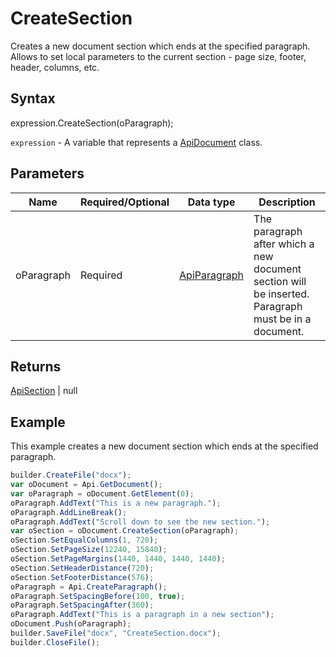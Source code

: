 # CreateSection

Creates a new document section which ends at the specified paragraph. Allows to set local parameters to the current section - page size, footer, header, columns, etc.

## Syntax

expression.CreateSection(oParagraph);

`expression` - A variable that represents a [ApiDocument](../ApiDocument.md) class.

## Parameters

| **Name** | **Required/Optional** | **Data type** | **Description** |
| ------------- | ------------- | ------------- | ------------- |
| oParagraph | Required | [ApiParagraph](../../ApiParagraph/ApiParagraph.md) | The paragraph after which a new document section will be inserted. Paragraph must be in a document. |

## Returns

[ApiSection](../../ApiSection/ApiSection.md) &#124; null

## Example

This example creates a new document section which ends at the specified paragraph.

```javascript
builder.CreateFile("docx");
var oDocument = Api.GetDocument();
var oParagraph = oDocument.GetElement(0);
oParagraph.AddText("This is a new paragraph.");
oParagraph.AddLineBreak();
oParagraph.AddText("Scroll down to see the new section.");
var oSection = oDocument.CreateSection(oParagraph);
oSection.SetEqualColumns(1, 720);
oSection.SetPageSize(12240, 15840);
oSection.SetPageMargins(1440, 1440, 1440, 1440);
oSection.SetHeaderDistance(720);
oSection.SetFooterDistance(576);
oParagraph = Api.CreateParagraph();
oParagraph.SetSpacingBefore(100, true);
oParagraph.SetSpacingAfter(360);
oParagraph.AddText("This is a paragraph in a new section");
oDocument.Push(oParagraph);
builder.SaveFile("docx", "CreateSection.docx");
builder.CloseFile();
```